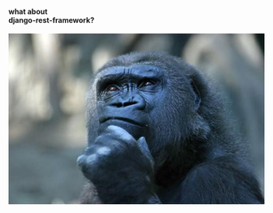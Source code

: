 #### what about<br>django-rest-framework?

![Thinking gorilla](slides/django-reversion/images/thinking-gorilla.jpeg)

<aside class="notes">
</aside>
